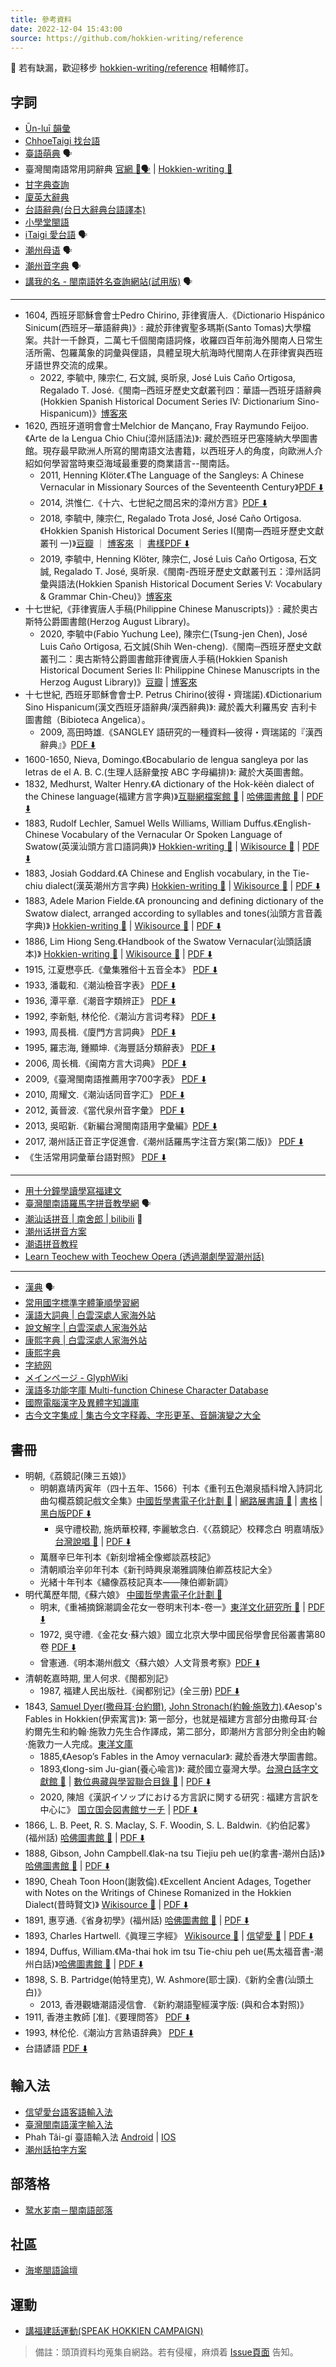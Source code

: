 ```yaml
---
title: 參考資料
date: 2022-12-04 15:43:00
source: https://github.com/hokkien-writing/reference
---
```


📌 若有缺漏，歡迎移步 [hokkien-writing/reference](https://github.com/hokkien-writing/reference) 相輔修訂。


## 字詞

* [Ūn-luī 韻彙](https://unlui.enatsu.top/)
* [ChhoeTaigi 找台語](https://chhoe.taigi.info/)
* [臺語萌典](https://www.moedict.tw/'%E7%99%BC%E7%A9%8E) 🗣️ 
* 臺灣閩南語常用詞辭典 [官網 📖🗣️](https://twblg.dict.edu.tw/holodict_new/index.html) | [Hokkien-writing 📖](https://hokkien-writing.github.io/holodict/) 
* [甘字典查詢](http://taigi.fhl.net/dick/index.html)
* [廈英大辭典](https://minhakka.ling.sinica.edu.tw/bkg/chong-su-tian.php)
* [台語辭典(台日大辭典台語譯本)](http://minhakka.ling.sinica.edu.tw/taijittian/) 
* [小學堂閩語](https://xiaoxue.iis.sinica.edu.tw/minyu) 
* [iTaigi 愛台語](https://itaigi.tw/k/%E5%8F%B0%E8%AA%9E/) 🗣️ 
* [潮州母语](https://www.mogher.com/) 🗣️
* [潮州音字典](http://www.czyzd.com/) 🗣️
* [講我的名 - 閩南語姓名查詢網站(試用版)](https://miasenn.moe.edu.tw/) 🗣️ 

---

* 1604, 西班牙耶穌會會士Pedro Chirino, 菲律賓唐人.《Dictionario Hispánico Sinicum(西班牙─華語辭典)》: 藏於菲律賓聖多瑪斯(Santo Tomas)大學檔案。共計一千餘頁，二萬七千個閩南語詞條，收羅四百年前海外閩南人日常生活所需、包羅萬象的詞彙與俚語，具體呈現大航海時代閩南人在菲律賓與西班牙語世界交流的成果。
	* 2022, 李毓中, 陳宗仁, 石文誠, 吳昕泉, José Luis Caño Ortigosa, Regalado T. José.《閩南─西班牙歷史文獻叢刊四：華語—西班牙語辭典(Hokkien Spanish Historical Document Series IV: Dictionarium Sino-Hispanicum)》[博客來](https://www.books.com.tw/products/0010949394?sloc=main)
* 1620, 西班牙道明會會士Melchior de Mançano, Fray Raymundo Feijoo.《Arte de la Lengua Chio Chiu(漳州話語法)》: 藏於西班牙巴塞隆納大學圖書館。現存最早歐洲人所寫的閩南語文法書籍，以西班牙人的角度，向歐洲人介紹如何學習當時東亞海域最重要的商業語言--閩南話。
	* 2011, Henning Klöter.《The Language of the Sangleys: A Chinese Vernacular in Missionary Sources of the Seventeenth Century》[PDF ⬇️](https://raw.githubusercontent.com/hokkien-writing/reference/main/book/The_Language_of_the_Sangleys-a_Chinese_Vernacular_in_Missionary_Sources_of_the_Seventeenth_Century.pdf)
	* 2014, 洪惟仁.《十六、七世紀之間呂宋的漳州方言》[PDF ⬇️](https://raw.githubusercontent.com/hokkien-writing/reference/main/book/十六、七世紀之間呂宋的漳州方言.pdf)
	* 2018, 李毓中, 陳宗仁, Regalado Trota José, José Caño Ortigosa.《Hokkien Spanish Historical Document Series I(閩南—西班牙歷史文獻叢刊 一)》[豆瓣](https:/https://raw.githubusercontent.com/hokkien-writing/reference/main/book.douban.com/subject/31214880/) ｜ [博客來](https://www.books.com.tw/products/0010813873?sloc=main) ｜ [書樣PDF ⬇️](https://raw.githubusercontent.com/hokkien-writing/reference/main/book/Hokkien_Spanish_Historical_Document_Series_I.pdf)
	* 2019, 李毓中, Henning Klöter, 陳宗仁, José Luis Caño Ortigosa, 石文誠, Regalado T. José, 吳昕泉.《閩南-西班牙歷史文獻叢刊五：漳州話詞彙與語法(Hokkien Spanish Historical Document Series V: Vocabulary & Grammar Chin-Cheu)》[博客來](https://www.books.com.tw/products/0010983344?sloc=main)
* 十七世紀,《菲律賓唐人手稿(Philippine Chinese Manuscripts)》: 藏於奧古斯特公爵圖書館(Herzog August Library)。
	* 2020, 李毓中(Fabio Yuchung Lee), 陳宗仁(Tsung-jen Chen), José Luis Caño Ortigosa, 石文誠(Shih Wen-cheng).《閩南─西班牙歷史文獻叢刊二：奧古斯特公爵圖書館菲律賓唐人手稿(Hokkien Spanish Historical Document Series II: Philippine Chinese Manuscripts in the Herzog August Library)》[豆瓣](https:/https://raw.githubusercontent.com/hokkien-writing/reference/main/book.douban.com/subject/35926359/) | [博客來](https://www.books.com.tw/products/0010883195?sloc=main)
* 十七世紀, 西班牙耶穌會會士P. Petrus Chirino(彼得・齊瑞諾).《Dictionarium Sino Hispanicum(漢文西班牙語辭典/漢西辭典)》: 藏於義大利羅馬安 吉利卡圖書館（Bibioteca Angelica）。
	* 2009, 高田時雄.《SANGLEY 語研究的一種資料—彼得・齊瑞諾的『漢西辭典』》[PDF ⬇️](https://raw.githubusercontent.com/hokkien-writing/reference/main/book/SANGLEY%20語研究的一種資料—彼得・齊瑞諾的『漢西辭典』.pdf)
* 1600-1650, Nieva, Domingo.《Bocabulario de lengua sangleya por las letras de el A. B. C.(生理人話辭彙按 ABC 字母編排)》: 藏於大英圖書館。
* 1832, Medhurst, Walter Henry.《A dictionary of the Hok-këèn dialect of the Chinese language(福建方言字典)》[互聯網檔案館 📖](https://archive.org/details/dictionaryofhokk00medhrich) | [哈佛圖書館 📖](https://curiosity.lib.harvard.edu/chinese-rare-books/catalog/49-990130728340203941) | [PDF ⬇️](https://raw.githubusercontent.com/hokkien-writing/reference/main/book/A_Dictionary_of_the_Hok-këèn_Dialect_of_the_Chinese_Language.pdf)
* 1883, Rudolf Lechler, Samuel Wells Williams, William Duffus.《English-Chinese Vocabulary of the Vernacular Or Spoken Language of Swatow(英漢汕頭方言口語詞典)》 [Hokkien-writing 📖](https://hokkien-writing.github.io/English-Chinese_Vocabulary_of_the_Vernacular_Or_Spoken_Language_of_Swatow) | [Wikisource 📖](https://en.wikisource.org/wiki/English-Chinese_Vocabulary_of_the_Vernacular_Or_Spoken_Language_of_Swatow) | [PDF ⬇️](https://raw.githubusercontent.com/hokkien-writing/reference/main/book/English-Chinese_Vocabulary_of_the_Vernacular_Or_Spoken_Language_of_Swatow.pdf)
* 1883, Josiah Goddard.《A Chinese and English vocabulary, in the Tie-chiu dialect(漢英潮州方言字典)  [Hokkien-writing 📖](https://hokkien-writing.github.io/A_Chinese_and_English_vocabulary,_in_the_Tie-chiu_dialect) | [Wikisource 📖](https://en.wikisource.org/wiki/A_Chinese_and_English_vocabulary,_in_the_Tie-chiu_dialect) | [PDF ⬇️](https://raw.githubusercontent.com/hokkien-writing/reference/main/book/A_Chinese_and_English_vocabulary,_in_the_Tie-chiu_dialect.pdf)
* 1883, Adele Marion Fielde.《A pronouncing and defining dictionary of the Swatow dialect, arranged according to syllables and tones(汕頭方言音義字典)》 [Hokkien-writing 📖](https://hokkien-writing.github.io/A_Pronouncing_and_Defining_Dictionary_of_the_Swatow_Dialect) | [Wikisource 📖](https://en.wikisource.org/wiki/Dictionary_of_the_Swatow_dialect) | [PDF ⬇️](https://raw.githubusercontent.com/hokkien-writing/reference/main/book/A_Pronouncing_and_Defining_Dictionary_of_the_Swatow_Dialect.pdf)
* 1886, Lim Hiong Seng.《Handbook of the Swatow Vernacular(汕頭話讀本)》 [Hokkien-writing 📖](https://hokkien-writing.github.io/Handbook_of_the_Swatow_Vernacular) | [Wikisource 📖](https://en.wikisource.org/wiki/Handbook_of_the_Swatow_Vernacular) | [PDF ⬇️](https://raw.githubusercontent.com/hokkien-writing/reference/main/book/Handbook_of_the_Swatow_Vernacular.pdf)
* 1915, 江夏懋亭氏.《彙集雅俗十五音全本》 [PDF ⬇️](https://raw.githubusercontent.com/hokkien-writing/reference/main/book/彙集雅俗十五音全本.pdf) 
* 1933, 潘載和.《潮汕檢音字表》 [PDF ⬇️](https://raw.githubusercontent.com/hokkien-writing/reference/main/book/潮汕檢音字表.pdf) 
* 1936, 潭平章.《潮音字類辨正》 [PDF ⬇️](https://raw.githubusercontent.com/hokkien-writing/reference/main/book/潮音字類辨正.pdf) 
* 1992, 李新魁, 林伦伦.《潮汕方言词考释》 [PDF ⬇️](https://raw.githubusercontent.com/hokkien-writing/reference/main/book/潮汕方言词考释.pdf) 
* 1993, 周長楫.《廈門方言詞典》 [PDF ⬇️](https://raw.githubusercontent.com/hokkien-writing/reference/main/book/厦门话词典.pdf) 
* 1995, 羅志海, 鍾顯坤.《海豐話分類辭表》 [PDF ⬇️](https://raw.githubusercontent.com/hokkien-writing/reference/main/book/海豐話分類辭表.pdf) 
* 2006, 周长楫.《闽南方言大词典》 [PDF ⬇️](https://raw.githubusercontent.com/hokkien-writing/reference/main/book/闽南方言大词典.pdf) 
* 2009,《臺灣閩南語推薦用字700字表》 [PDF ⬇️](https://raw.githubusercontent.com/hokkien-writing/reference/main/book/臺灣閩南語推薦用字700字表.pdf) 
* 2010, 周耀文.《潮汕话同音字汇》 [PDF ⬇️](https://raw.githubusercontent.com/hokkien-writing/reference/main/book/潮汕话同音字汇.pdf) 
* 2012, 黃晉波.《當代泉州音字彙》 [PDF ⬇️](https://raw.githubusercontent.com/hokkien-writing/reference/main/book/當代泉州音字彙.pdf)
* 2013, 吳昭新.《新編台灣閩南語用字彙編》[PDF ⬇️](https://raw.githubusercontent.com/hokkien-writing/reference/main/book/新編台灣閩南語用字彙編.pdf)
* 2017, 潮州話正音正字促進會.《潮州話羅馬字注音方案(第二版)》 [PDF ⬇️](http://tappcdn.resources.teochew.pw/files/20170114001.pdf) 
* 《生活常用詞彙華台語對照》 [PDF ⬇️](https://raw.githubusercontent.com/hokkien-writing/reference/main/book/生活常用詞彙華台語對照.pdf) 

---

* [用十分鐘學讀學寫福建文](https://www.speakhokkien.org/oh-thak-oh-sia)
* [臺灣閩南語羅馬字拼音教學網](https://tailo.moe.edu.tw/) 🗣️ 
* [潮汕话拼音 | 南舍郎 | bilibili](https://space.bilibili.com/1209420229/channel/collectiondetail?sid=202531) 📀
* [潮州话拼音方案](http://www.czyzd.com/data/chaopin)
* [潮语拼音教程](https://kahaani.github.io/gatian/index.html)
* [Learn Teochew with Teochew Opera (透過潮劇學習潮州話)](https://learn-teochew.github.io/tc-opera/)

---

* [漢典](https://www.zdic.net/) 🗣️
* [常用國字標準字體筆順學習網](http://stroke-order.learningweb.moe.edu.tw/character.do)
* [漢語大詞典 | 白雲深處人家海外站](https://homeinmists.ilotus.org/hd/hydcd.php)
* [說文解字 | 白雲深處人家海外站](https://homeinmists.ilotus.org/shuowen/find_all.php)
* [康熙字典 | 白雲深處人家海外站](https://homeinmists.ilotus.org/kangxi/Kangxi.php)
* [康熙字典](http://kangxi.adcs.org.tw/kangxizidian/)
* [字統网](https://zi.tools/)
* [メインページ - GlyphWiki](http://glyphwiki.org/wiki/)
* [漢語多功能字庫 Multi-function Chinese Character Database](https://humanum.arts.cuhk.edu.hk/Lexis/lexi-mf/)
* [國際電腦漢字及異體字知識庫](https://chardb.iis.sinica.edu.tw/)
* [古今文字集成 | 集古今文字释義、字形更革、音韻演變之大全](http://ccamc.co/index.php)

## 書冊

* 明朝,《荔鏡記(陳三五娘)》
	* 明朝嘉靖丙寅年（四十五年、1566）刊本《重刊五色潮泉插科增入詩詞北曲勾欄荔鏡記戲文全集》[中國哲學書電子化計劃 📖](https://ctext.org/wiki.pl?if=gb&chapter=127506) | [網路展書讀 📖](http://cls.lib.ntu.edu.tw/LM/origin1/all_Text.ASP) | [書格](https://www.shuge.org/view/li_jing_ji/) | [黑白版PDF ⬇️](https://raw.githubusercontent.com/hokkien-writing/reference/main/book/重刊五色潮泉插科增入诗词北曲勾栏荔镜记戏文.明嘉靖四十五年新安余氏刊本.黑白版.pdf)
		* 吳守禮校勘, 施炳華校釋, 李麗敏念白.《〈荔鏡記〉校釋念白 明嘉靖版》[台灣說唱 📖](https://taiwanopera.moc.gov.tw/index/zh-tw/MirrorVideo) | [PDF ⬇️](https://raw.githubusercontent.com/hokkien-writing/reference/main/book/《荔鏡記》校釋念白%20明嘉靖版.pdf)
	* 萬曆辛巳年刊本《新刻增補全像鄉談荔枝記》
	* 清朝順治辛卯年刊本《新刊時興泉潮雅調陳伯卿荔枝記大全》
	* 光緒十年刊本《繡像荔枝記真本——陳伯卿新調》
* 明代萬歷年間,《蘇六娘》 [中國哲學書電子化計劃 📖](https://ctext.org/wiki.pl?if=gb&chapter=171350)
	* 明末,《重補摘錦潮調金花女一卷明末刊本-卷一》[東洋文化研究所 📖](http://shanben.ioc.u-tokyo.ac.jp/main_p.php?nu=D8423400&order=rn_no&no=01753) | [PDF ⬇️](https://raw.githubusercontent.com/hokkien-writing/reference/main/book/重補摘錦潮調金花女一卷_明末刊本-卷一.pdf)
	* 1972, 吳守禮.《金花女·蘇六娘》國立北京大學中國民俗學會民俗叢書第80卷 [PDF ⬇️](https://raw.githubusercontent.com/hokkien-writing/reference/main/book/金花女·蘇六娘_國立北京大學中國民俗學會民俗叢書第80卷.pdf)
	* 曾憲通.《明本潮州戲文〈蘇六娘〉人文背景考察》[PDF ⬇️](https://raw.githubusercontent.com/hokkien-writing/reference/main/book/明本潮州戲文〈蘇六娘〉人文背景考察.pdf)
* 清朝乾嘉時期, 里人何求.《閩都別記》
	* 1987, 福建人民出版社.《闽都别记》(全三册) [PDF ⬇️](https://raw.githubusercontent.com/hokkien-writing/reference/main/book/闽都别记.pdf)
* 1843, [Samuel Dyer(撒母耳·台約爾)](https://en.wikipedia.org/wiki/Samuel_Dyer), [John Stronach(約翰·施敦力)](https://en.wikipedia.org/wiki/John_Stronach).《Aesop's Fables in Hokkien(伊索寓言)》: 第一部分，也就是福建方言部分由撒母耳·台約爾先生和約翰·施敦力先生合作譯成，第二部分，即潮州方言部分則全由約翰·施敦力一人完成。[東洋文庫](https://raw.githubusercontent.com/hokkien-writing/reference/main/book/Esop's_fables收藏情況.pdf)
	* 1885,《Aesop’s Fables in the Amoy vernacular》: 藏於香港大學圖書館。
	* 1893,《Iong-sim Ju-gian(養心喩言)》: 藏於國立臺灣大學。[台灣白話字文獻館 📖](https://pojbh.lib.ntnu.edu.tw/artical-src11659.htm) | [數位典藏與學習聯合目錄 📖](https://catalog.digitalarchives.tw/item/00/44/f8/d7.html) | [PDF ⬇️](https://raw.githubusercontent.com/hokkien-writing/reference/main/book/Iong-sim_Ju-gian.pdf)
	* 2020, 陳旭《漢訳イソップにおける方言訳に関する研究 : 福建方言訳を中心に》 [国立国会図書館サーチ](https://ndlsearch.ndl.go.jphttps://raw.githubusercontent.com/hokkien-writing/reference/main/books/R000000004-I030391361) | [PDF ⬇️](https://raw.githubusercontent.com/hokkien-writing/reference/main/book/漢訳イソップにおける方言訳に関する研究.pdf)
* 1866, L. B. Peet, R. S. Maclay, S. F. Woodin, S. L. Baldwin.《約伯記畧》(福州話) [哈佛圖書館 📖](https://curiosity.lib.harvard.edu/chinese-rare-books/catalog/49-990081263560203941) | [PDF ⬇️](https://raw.githubusercontent.com/hokkien-writing/reference/main/book/約伯記畧.pdf)
* 1888, Gibson, John Campbell.《Iak-na tsu Tiejiu peh ue(約拿書-潮州白話)》[哈佛圖書館 📖](https://curiosity.lib.harvard.edu/chinese-rare-books/catalog/49-990081263180203941) | [PDF ⬇️](https://raw.githubusercontent.com/hokkien-writing/reference/main/book/Iak-na_tsu_Tiejiu_peh_ue.pdf)
* 1890, Cheah Toon Hoon(謝敦倫).《Excellent Ancient Adages, Together with Notes on the Writings of Chinese Romanized in the Hokkien Dialect(昔時賢文)》 [Wikisource 📖](https://en.wikisource.org/wiki/Excellent_Ancient_Adages,_Together_with_Notes_on_the_Writings_of_Chinese_Romanized_in_the_Hokkien_Dialect) | [PDF ⬇️](https://raw.githubusercontent.com/hokkien-writing/reference/main/book/Excellent_Ancient_Adages,_Together_with_Notes_on_the_Writings_of_Chinese_Romanized_in_the_Hokkien_Dialect.pdf)
* 1891, 惠亨通.《省身初學》(福州話) [哈佛圖書館 📖](https://curiosity.lib.harvard.edu/chinese-rare-books/catalog/49-990081664440203941) | [PDF ⬇️](https://raw.githubusercontent.com/hokkien-writing/reference/main/book/省身初學.pdf)
* 1893, Charles Hartwell.《眞理三字經》 [Wikisource 📖](https://wikisource.org/wiki/%E7%9C%9F%E7%90%86%E4%B8%89%E5%AD%97%E7%B6%93) | [信望愛 📖](https://bible.fhl.net/ob/nob.html?book=38) | [PDF ⬇️](https://raw.githubusercontent.com/hokkien-writing/reference/main/book/眞理三字經.pdf)
* 1894, Duffus, William.《Ma-thai hok im tsu Tie-chiu peh ue(馬太福音書-潮州白話)》[哈佛圖書館 📖](https://curiosity.lib.harvard.edu/chinese-rare-books/catalog/49-990081283710203941) | [PDF ⬇️](https://raw.githubusercontent.com/hokkien-writing/reference/main/book/Ma-thai_hok_im_tsu_Tie-chiu_peh_ue.pdf)
* 1898, S. B. Partridge(帕特里克), W. Ashmore(耶士謨).《新約全書(汕頭土白)》
	* 2013, 香港觀塘潮語浸信會. 《新約潮語聖經漢字版: (與和合本對照)》
* 1911, 香港主教師 [准].《要理問答》 [PDF ⬇️](https://raw.githubusercontent.com/hokkien-writing/reference/main/book/要理問答.pdf)
* 1993, 林伦伦.《潮汕方言熟语辞典》 [PDF ⬇️](https://raw.githubusercontent.com/hokkien-writing/reference/main/book/潮汕方言熟语辞典.pdf) 
* 台語諺語 [PDF ⬇️](https://raw.githubusercontent.com/hokkien-writing/reference/main/book/台語諺語.pdf) 

## 輸入法

* [信望愛台語客語輸入法](http://taigi.fhl.net/TaigiIME/)
* [臺灣閩南語漢字輸入法](https://language.moe.gov.tw/files/people_files/blgsujip%201110721.pdf)
* Phah Tâi-gí 臺語輸入法 [Android](https://play.google.com/store/apps/details?id=com.taccotap.phahtaigi) | [IOS](https://apps.apple.com/tw/app/phahtaigi-%E5%8F%B0%E8%AA%9E%E8%BC%B8%E5%85%A5%E6%B3%95/id1455093650)
* [潮州話拍字方案](https://github.com/hokkien-writing/rime-teochew)

## 部落格

* [鹭水芗南－閩南語部落](https://hokkienese.com)

## 社區

* [海墘閩語論壇](https://www.ispeakmin.com/bbs/)

## 運動

* [講福建話運動(SPEAK HOKKIEN CAMPAIGN)](https://www.speakhokkien.org/)


> 備註：頭頂資料均蒐集自網路。若有侵權，麻煩着 [Issue頁面](https://github.com/hokkien-writing/reference/issues) 告知。
